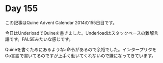 # Day 155

この記事はQuine Advent Calendar 2014の155日目です。

今日はUnderloadでQuineを書きました。Underloadはスタックベースの難解言語です。FALSEみたいな感じです。

Quineを書くためにあるような`a`命令があるので余裕でした。インタープリタをGo言語で書いてるのですが上手く動いてくれないので嫌になってきています。

